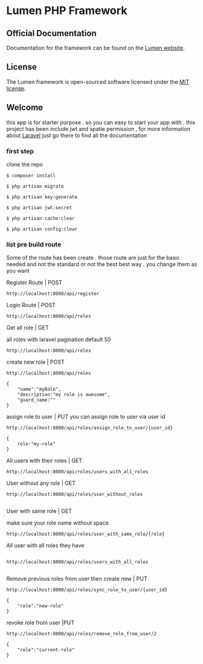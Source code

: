 # Lumen PHP Framework


## Official Documentation

Documentation for the framework can be found on the [Lumen website](https://lumen.laravel.com/docs).



## License

The Lumen framework is open-sourced software licensed under the [MIT license](https://opensource.org/licenses/MIT).


## Welcome

this app is for starter purpose . so you can easy to start your app with . this project has been include jwt and spatie permission , for more information about [Laravel](https://laravel.com) just go there to find all the documentation


### first step

clone the repo 

```
$ composer install

$ php artisan migrate 

$ php artisan key:generate

$ php artisan jwt:secret

$ php artisan cache:clear

$ php artisan config:clear

```

### list pre build route

Some of the route has been create . those route are just for the basic needed and not the standard or not the best best way . you change them as you want 


Register Route | POST

```
http://localhost:8000/api/register

```

Login Route | POST

```
http://localhost:8000/api/roles

```

Get all role  | GET

all roles with laravel pagination default 50


```
http://localhost:8000/api/roles

```

create new role | POST

```
http://localhost:8000/api/roles

{
    "name":"myRole",
    "description:"my role is awesome",
    "guard_name:""
}
```

assign role to user | PUT
you can assign role to user via user id

```
http://localhost:8000/api/roles/assign_role_to_user/{user_id}

{
    role:"my-role"
}

```

All users with their roles | GET

```
http://localhost:8000/api/roles/users_with_all_roles

```


User without any role | GET

```
http://localhost:8000/api/roles/user_without_roles


```


User with same role | GET

make sure your role name without space

```
http://localhost:8000/api/roles/user_with_same_role/{role}

```


All user with all roles they have

```

http://localhost:8000/api/roles/users_with_all_roles


```

Remove previous roles from user then create new | PUT

```
http://localhost:8000/api/roles/sync_role_to_user/{user_id}

{
    "role":"new-role"
}

```


revoke role from user |PUT

```
http://localhost:8000/api/roles/remove_role_from_user/2

{
    "role":"current-role"
}

```